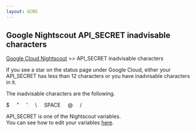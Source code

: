 ```yaml
---
layout: GCNS
---
```


## Google Nightscout API_SECRET inadvisable characters
[Google Cloud Nightscout](./GoogleCloud.md) >> API_SECRET inadvisable characters  
  
If you see a star on the status page under Google Cloud, either your API_SECRET has less than 12 characters or you have inadvisable characters in it.  
  
The inadvisable characters are the following.  

$ &nbsp; &nbsp; \" &nbsp; &nbsp; \' &nbsp; &nbsp; \\  &nbsp; &nbsp; SPACE &nbsp; &nbsp; @ &nbsp; &nbsp; /  
  
API_SECRET is one of the Nightscout variables.  
You can see how to edit your variables [here](./NS_Variables.md).  

  
